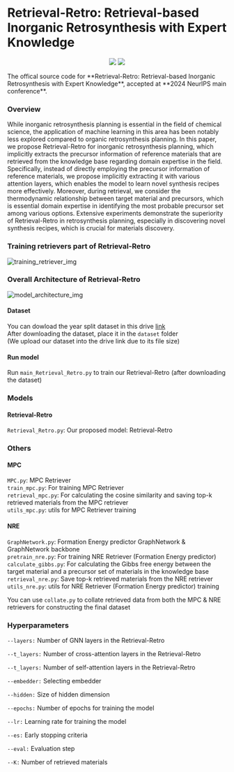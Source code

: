 # Retrieval-Retro: Retrieval-based Inorganic Retrosynthesis with Expert Knowledge
<p align="center">   
    <a href="https://pytorch.org/" alt="PyTorch">
      <img src="https://img.shields.io/badge/PyTorch-%23EE4C2C.svg?e&logo=PyTorch&logoColor=white" /></a>
    <a href="https://nips.cc/" alt="Main conference">
        <img src="https://img.shields.io/badge/2024 Neurips-blue" /></a>
</p>
The offical source code for **Retrieval-Retro: Retrieval-based Inorganic Retrosynthesis with Expert Knowledge**, accepted at **2024 NeurIPS main conference**.
 
 
### Overview
While inorganic retrosynthesis planning is essential in the field of chemical science, the application of machine learning in this area has been notably less explored compared to organic retrosynthesis planning. In this paper, we propose Retrieval-Retro for inorganic retrosynthesis planning, which implicitly extracts the precursor information of reference materials that are retrieved from the knowledge base regarding domain expertise in the field. Specifically, instead of directly employing the precursor information of reference materials, we propose implicitly extracting it with various attention layers, which enables the model to learn novel synthesis recipes more effectively. Moreover, during retrieval, we consider the thermodynamic relationship between target material and precursors, which is essential domain expertise in identifying the most probable precursor set among various options. Extensive experiments demonstrate the superiority of Retrieval-Retro in
retrosynthesis planning, especially in discovering novel synthesis recipes, which is crucial for materials discovery.

### Training retrievers part of Retrieval-Retro 
![training_retriever_img](https://github.com/user-attachments/assets/8e17da08-89b8-4b9e-9c5c-8346ad1bc603)


### Overall Architecture of Retrieval-Retro 
![model_architecture_img](https://github.com/user-attachments/assets/69f38639-bad6-4011-addc-f8c145c56c87)


#### Dataset
You can dowload the year split dataset in this drive [link](https://drive.google.com/drive/folders/1hDCVjT50au_f5fVeZxF_4U2nF6GmhO74?usp=sharing)  
After downloading the dataset, place it in the `dataset` folder  
(We upload our dataset into the drive link due to its file size)

#### Run model
Run `main_Retrieval_Retro.py` to train our Retrieval-Retro (after downloading the dataset)

### Models
#### Retrieval-Retro
`Retrieval_Retro.py`: Our proposed model: Retrieval-Retro

### Others
#### MPC
`MPC.py`: MPC Retriever  
`train_mpc.py`: For training MPC Retriever  
`retrieval_mpc.py`: For calculating the cosine similarity and saving top-k retrieved materials from the MPC retriever  
`utils_mpc.py`: utils for MPC Retriever training  

#### NRE
`GraphNetwork.py`: Formation Energy predictor GraphNetwork & GraphNetwork backbone  
`pretrain_nre.py`: For training NRE Retriever (Formation Energy predictor)   
`calculate_gibbs.py`: For calculating the Gibbs free energy between the target material and a precursor set of materials in the knowledge base  
`retrieval_nre.py`: Save top-k retrieved materials from the NRE retriever  
`utils_nre.py`: utils for NRE Retriever (Formation Energy predictor) training  

You can use `collate.py` to collate retrieved data from both the MPC & NRE retrievers for constructing the final dataset  

### Hyperparameters  

`--layers:` Number of GNN layers in the Retrieval-Retro

`--t_layers:` Number of cross-attention layers in the Retrieval-Retro

`--t_layers:` Number of self-attention layers in the Retrieval-Retro

`--embedder:` Selecting embedder   

`--hidden:` Size of hidden dimension

`--epochs:`  Number of epochs for training the model

`--lr:` Learning rate for training the model  

`--es:` Early stopping criteria  

`--eval:` Evaluation step  

`--K:` Number of retrieved materials
